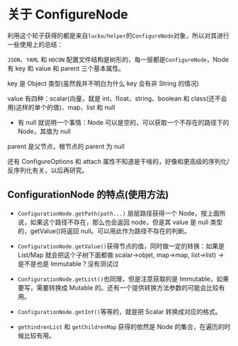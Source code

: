 # 关于 ConfigureNode

利用这个轮子获得的都是来自`lucko/helper`的`ConfigureNode`对象，所以对其进行一些使用上的总结：

`JSON`、`YAML` 和 `HOCON` 配置文件结构是树形的，每一层都是`ConfigureNode`，Node 有 key 和 value 和 parent 三个基本属性。

key 是 Object 类型(虽然我并不明白为什么 key 会有非 String 的情况)

value 有四种：scalar(向量，就是 int、float、string、boolean 和 class(还不会用)这样的单个的值)、map、list 和 null

- 有 null 就说明一个事情：Node 可以是空的，可以获取一个不存在的路径下的 Node，其值为 null

parent 是父节点，根节点的 parent 为 null

还有 ConfigureOptions 和 attach 属性不知道是干啥的，好像和更高级的序列化/反序列化有关，以后再研究。

## ConfigurationNode 的特点(使用方法)

- `ConfigurationNode.getPath(path...)` 层层路径获得一个 Node，按上面所说，如果这个路径不存在，那么也会返回 node，但是其 value 是 null 类型的，getValue()将返回 null。可以用此作为路径不存在的判断。

- `ConfigurationNode.getValue()`获得节点的值，同时做一定的转换：如果是 List/Map 就会把这个子树下面都做 scalar->objet, map->map, list->list) -> 是不是也是 Immutable？没有测试过

- `ConfigurationNode.getList()`也同理，但是注意获取的是 Immutable，如果要写，需要转换成 Mutable 的。还有一个提供转换方法参数的可能会比较有用。

- `ConfigurationNode.getInt()`等等的，就是把 Scalar 转换成对应的格式。

- `gethindrenList` 和 `getChildrenMap` 获得的依然是 Node 的集合，在遍历的时候比较有用。
